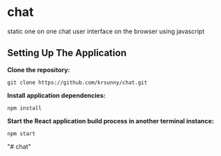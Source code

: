 # chat
static one on one chat user interface on the browser using javascript
## Setting Up The Application

**Clone the repository:**

```
git clone https://github.com/krsunny/chat.git
```

**Install application dependencies:**

```
npm install
```

**Start the React application build process in another terminal instance:**

```
npm start
```
"# chat" 
